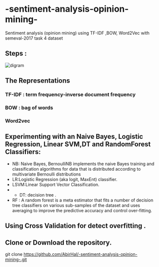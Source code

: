 # -sentiment-analysis-opinion-mining-
Sentiment analysis (opinion mining) using TF-IDF ,BOW, Word2Vec with semeval-2017 task 4 dataset
## Steps :
![digram](https://github.com/user-attachments/assets/ef91d318-f8ed-487a-9601-868406d4b3c1)
 ## The Representations
 ### TF-IDF : term frequency-inverse document frequency
 ### BOW : bag of words
 ### Word2vec 
## Experimenting with an Naive Bayes, Logistic Regression, Linear SVM,DT and RandomForest Classifiers:
+ NB: Naive Bayes, BernoulliNB implements the naive Bayes training and classification algorithms for data that is distributed according to multivariate Bernoulli distributions
+ LR:Logistic Regression (aka logit, MaxEnt) classifier.
+ LSVM:Linear Support Vector Classification.
+ + DT: decision tree .
+ RF : A random forest is a meta estimator that fits a number of decision tree classifiers on various sub-samples of the dataset and uses averaging to improve the predictive accuracy and control over-fitting.
## Using  Cross Validation for detect overfitting .
  
## Clone or Download the repository.

git clone  https://github.com/AbirHal/-sentiment-analysis-opinion-mining-.git

  

